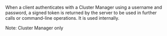When a client authenticates with a Cluster Manager using a username and password, a signed token is returned by the
server to be used in further calls or command-line operations. It is used internally.

Note: Cluster Manager only